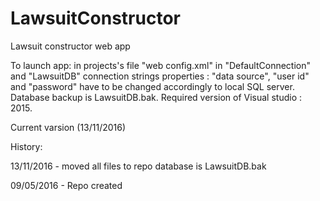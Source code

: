# LawsuitConstructor #
Lawsuit constructor web app

To launch app:
	in projects's file "web config.xml" in "DefaultConnection" and "LawsuitDB" connection strings properties :
	"data source",  "user id" and "password" have to be changed accordingly to local SQL server.
Database backup is LawsuitDB.bak.
Required version of Visual studio : 2015.

Current varsion (13/11/2016)

History:

13/11/2016 - moved all files to repo database is LawsuitDB.bak

09/05/2016 - Repo created